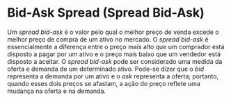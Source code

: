 # Bid-Ask Spread (Spread Bid-Ask)

Um _spread bid-ask_ é o valor pelo qual o melhor preço de venda excede o melhor preço de compra de um ativo no mercado. O _spread bid-ask_ é essencialmente a diferença entre o preço mais alto que um comprador está disposto a pagar por um ativo e o preço mais baixo que um vendedor está disposto a aceitar. O _spread bid-ask_ pode ser considerado uma medida da oferta e demanda de um determinado ativo. Pode-se dizer que o _bid_ representa a demanda por um ativo e o _ask_ representa a oferta; portanto, quando esses dois preços se afastam, a ação do preço reflete uma mudança na oferta e na demanda.